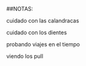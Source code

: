 ##NOTAS:

cuidado con las calandracas 

cuidado con los dientes

probando viajes en el tiempo

viendo los pull
